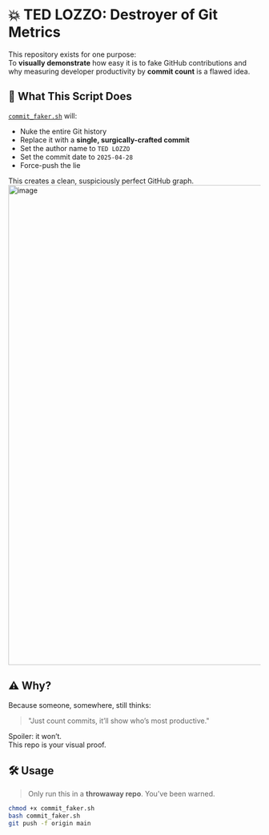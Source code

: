 # 💥 TED LOZZO: Destroyer of Git Metrics

This repository exists for one purpose:  
To **visually demonstrate** how easy it is to fake GitHub contributions and why measuring developer productivity by **commit count** is a flawed idea.

## 🧨 What This Script Does

[`commit_faker.sh`](./commit_faker.sh) will:

- Nuke the entire Git history
- Replace it with a **single, surgically-crafted commit**
- Set the author name to `TED LOZZO`
- Set the commit date to `2025-04-28`
- Force-push the lie

This creates a clean, suspiciously perfect GitHub graph.
<img width="960" alt="image" src="https://github.com/user-attachments/assets/5553d766-3962-44cd-b4e8-5c0a990bd557" />


## ⚠️ Why?

Because someone, somewhere, still thinks:
> "Just count commits, it’ll show who’s most productive."

Spoiler: it won’t.  
This repo is your visual proof.

## 🛠️ Usage

> Only run this in a **throwaway repo**. You’ve been warned.

```bash
chmod +x commit_faker.sh
bash commit_faker.sh
git push -f origin main
